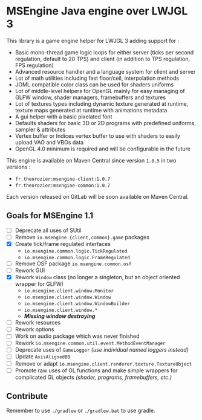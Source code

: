 # MSEngine Java engine over LWJGL 3

This library is a game engine helper for LWJGL 3 adding support for :
- Basic mono-thread game logic loops for either server (ticks per second regulation, default to 20 TPS) and client (in addition to TPS regulation, FPS regulation)
- Advanced resource handler and a language system for client and server
- Lot of math utilities including fast floor/ceil, interpolation methods
- JOML compatible color class can be used for shaders uniforms
- Lot of middle-level helpers for OpenGL mainly for easy managing of GLFW window, shader managers, framebuffers and textures
- Lot of textures types including dynamic texture generated at runtime, texture maps generated at runtime with animations metadata
- A gui helper with a basic pixelated font
- Defaults shaders for basic 3D or 2D programs with predefined uniforms, sampler & attributes
- Vertex buffer or Indices vertex buffer to use with shaders to easily upload VAO and VBOs data
- OpenGL 4.0 minimum is required and will be configurable in the future

This engine is available on Maven Central since version `1.0.5` in two versions :
- `fr.theorozier:msengine-client:1.0.7`
- `fr.theorozier:msengine-common:1.0.7`

Each version released on GitLab will be soon available on Maven Central.

## Goals for MSEngine 1.1
- [ ] Deprecate all uses of SUtil
- [ ] Remove `io.msengine.{client,common}.game` packages
- [x] Create tick/frame regulated interfaces
    - `io.msengine.common.logic.TickRegulated`
    - `io.msengine.common.logic.FrameRegulated`
- [ ] Remove OSF package `io.msengine.common.osf`
- [ ] Rework GUI
- [x] Rework `Window` class (no longer a singleton, but an object oriented wrapper for GLFW)
    - `io.msengine.client.window.Monitor`
    - `io.msengine.client.window.Window`
    - `io.msengine.client.window.WindowBuilder`
    - `io.msengine.client.window.*`
    - ***Missing window destroying***
- [ ] Rework resources
- [ ] Rework options
- [ ] Work on audio package which was never finished
- [ ] Rework `io.msengine.common.util.event.MethodEventManager`
- [ ] Deprecate uses of `GameLogger` *(use individual named loggers instead)*
- [ ] Update `AxisAlignedBB`
- [ ] Remove or adapt `io.msengine.client.renderer.texture.TextureObject`
- [ ] Promote raw uses of GL functions and make simple wrappers for complicated GL objects *(shader, programs, framebuffers, etc.)*

## Contribute

Remember to use `./gradlew` or `./gradlew.bat` to use gradle.
